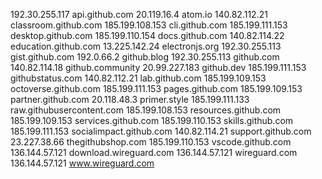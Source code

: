 192.30.255.117 api.github.com
20.119.16.4 atom.io
140.82.112.21 classroom.github.com
185.199.108.153 cli.github.com
185.199.111.153 desktop.github.com
185.199.110.154 docs.github.com
140.82.114.22 education.github.com
13.225.142.24 electronjs.org
192.30.255.113 gist.github.com
192.0.66.2 github.blog
192.30.255.113 github.com
140.82.114.18 github.community
20.99.227.183 github.dev
185.199.111.153 githubstatus.com
140.82.112.21 lab.github.com
185.199.109.153 octoverse.github.com
185.199.111.153 pages.github.com
185.199.109.153 partner.github.com
20.118.48.3 primer.style
185.199.111.133 raw.githubusercontent.com
185.199.108.153 resources.github.com
185.199.109.153 services.github.com
185.199.110.153 skills.github.com
185.199.111.153 socialimpact.github.com
140.82.114.21 support.github.com
23.227.38.66 thegithubshop.com
185.199.110.153 vscode.github.com
136.144.57.121 download.wireguard.com
136.144.57.121 wireguard.com
136.144.57.121 www.wireguard.com
